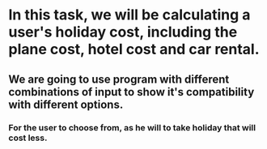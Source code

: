 # In this task, we will be calculating a user's holiday cost, including the plane cost, hotel cost and car rental.
## We are going to use program with different combinations of input to show it's compatibility with different options.
### For the user to choose from, as he will to take holiday that will cost less. 
